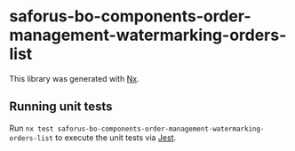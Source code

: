 # saforus-bo-components-order-management-watermarking-orders-list

This library was generated with [Nx](https://nx.dev).

## Running unit tests

Run `nx test saforus-bo-components-order-management-watermarking-orders-list` to execute the unit tests via [Jest](https://jestjs.io).
